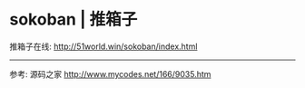 # sokoban | 推箱子

推箱子在线: http://51world.win/sokoban/index.html

---

参考: 源码之家 http://www.mycodes.net/166/9035.htm
